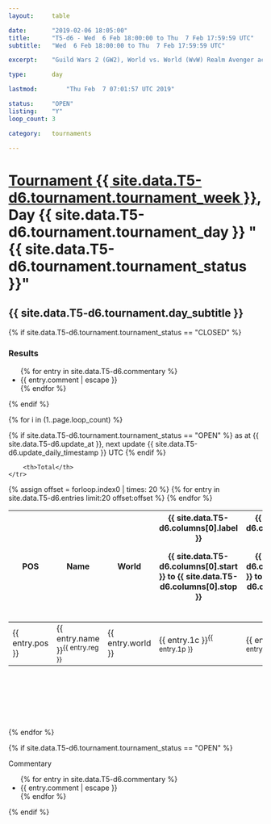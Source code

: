 ```yaml
---
layout: 	table

date: 		"2019-02-06 18:05:00"
title: 		"T5-d6 - Wed  6 Feb 18:00:00 to Thu  7 Feb 17:59:59 UTC"
subtitle: 	"Wed  6 Feb 18:00:00 to Thu  7 Feb 17:59:59 UTC"

excerpt:    "Guild Wars 2 (GW2), World vs. World (WvW) Realm Avenger achivement Tournament. \"Every Kill Counts\""

type:       day

lastmod: 		"Thu Feb  7 07:01:57 UTC 2019"

status:     "OPEN"
listing:    "Y"
loop_count: 3

category: 	tournaments

---
```

<div class="table_header">
    <h1><a href="{{ site.data.T5-d6.tournament.week_url }}">Tournament {{ site.data.T5-d6.tournament.tournament_week }}</a>, Day {{ site.data.T5-d6.tournament.tournament_day }} "{{ site.data.T5-d6.tournament.tournament_status }}"</h1>
    <h2>{{ site.data.T5-d6.tournament.day_subtitle }}</h2> 
</div>

{% if site.data.T5-d6.tournament.tournament_status == "CLOSED" %} 
<div class="commentary">
  <h3>Results</h3>
  <ul>
    {% for entry in site.data.T5-d6.commentary %}
    <li class="commentary_list">{{ entry.comment | escape }}</li>
    {% endfor %}
  </ul>
</div>
{% endif %}


{% for i in (1..page.loop_count) %}

{% if site.data.T5-d6.tournament.tournament_status == "OPEN" %} 
<span class="table_nextupdate">as at {{ site.data.T5-d6.update_at }}, next update {{ site.data.T5-d6.update_daily_timestamp }} UTC</span> 
{% endif %}

<table class="day_table">
  <colgroup>
    <col style="width:18px">
    <col style="width:55px">
    <col style="width:55px">
    <col style="width:12px">
    <col style="width:12px">
    <col style="width:12px">
    <col style="width:12px">
    <col style="width:12px">
    <col style="width:12px">
    <col style="width:12px">
    <col style="width:12px">
    <col style="width:12px">
    <col style="width:12px">
    <col style="width:12px">
    <col style="width:12px">
    <col style="width:12px">
    <col style="width:12px">
    <col style="width:12px">
    <col style="width:12px">
    <col style="width:12px">
    <col style="width:12px">
    <col style="width:12px">
    <col style="width:12px">
    <col style="width:12px">
    <col style="width:12px">
    <col style="width:12px">
    <col style="width:12px">
    <col style="width:18px">
  </colgroup>  
  <thead>
    <tr>
        <th>POS</th>
        <th class="AlignLeft">Name</th>
        <th class="AlignLeft">World</th>

<th><div class="label">{{ site.data.T5-d6.columns[0].label }}<p class="onhover">{{ site.data.T5-d6.columns[0].start }} to {{ site.data.T5-d6.columns[0].stop }}</p></div>​</th>
<th><div class="label">{{ site.data.T5-d6.columns[1].label }}<p class="onhover">{{ site.data.T5-d6.columns[1].start }} to {{ site.data.T5-d6.columns[1].stop }}</p></div>​</th>
<th><div class="label">{{ site.data.T5-d6.columns[2].label }}<p class="onhover">{{ site.data.T5-d6.columns[2].start }} to {{ site.data.T5-d6.columns[2].stop }}</p></div>​</th>
<th><div class="label">{{ site.data.T5-d6.columns[3].label }}<p class="onhover">{{ site.data.T5-d6.columns[3].start }} to {{ site.data.T5-d6.columns[3].stop }}</p></div>​</th>
<th><div class="label">{{ site.data.T5-d6.columns[4].label }}<p class="onhover">{{ site.data.T5-d6.columns[4].start }} to {{ site.data.T5-d6.columns[4].stop }}</p></div>​</th>
<th><div class="label">{{ site.data.T5-d6.columns[5].label }}<p class="onhover">{{ site.data.T5-d6.columns[5].start }} to {{ site.data.T5-d6.columns[5].stop }}</p></div>​</th>
<th><div class="label">{{ site.data.T5-d6.columns[6].label }}<p class="onhover">{{ site.data.T5-d6.columns[6].start }} to {{ site.data.T5-d6.columns[6].stop }}</p></div>​</th>
<th><div class="label">{{ site.data.T5-d6.columns[7].label }}<p class="onhover">{{ site.data.T5-d6.columns[7].start }} to {{ site.data.T5-d6.columns[7].stop }}</p></div>​</th>
<th><div class="label">{{ site.data.T5-d6.columns[8].label }}<p class="onhover">{{ site.data.T5-d6.columns[8].start }} to {{ site.data.T5-d6.columns[8].stop }}</p></div>​</th>
<th><div class="label">{{ site.data.T5-d6.columns[9].label }}<p class="onhover">{{ site.data.T5-d6.columns[9].start }} to {{ site.data.T5-d6.columns[9].stop }}</p></div>​</th>
<th><div class="label">{{ site.data.T5-d6.columns[10].label }}<p class="onhover">{{ site.data.T5-d6.columns[10].start }} to {{ site.data.T5-d6.columns[10].stop }}</p></div>​</th>

<th><div class="label">{{ site.data.T5-d6.columns[11].label }}<p class="onhover">{{ site.data.T5-d6.columns[11].start }} to {{ site.data.T5-d6.columns[11].stop }}</p></div>​</th>
<th><div class="label">{{ site.data.T5-d6.columns[12].label }}<p class="onhover">{{ site.data.T5-d6.columns[12].start }} to {{ site.data.T5-d6.columns[12].stop }}</p></div>​</th>
<th><div class="label">{{ site.data.T5-d6.columns[13].label }}<p class="onhover">{{ site.data.T5-d6.columns[13].start }} to {{ site.data.T5-d6.columns[13].stop }}</p></div>​</th>
<th><div class="label">{{ site.data.T5-d6.columns[14].label }}<p class="onhover">{{ site.data.T5-d6.columns[14].start }} to {{ site.data.T5-d6.columns[14].stop }}</p></div>​</th>
<th><div class="label">{{ site.data.T5-d6.columns[15].label }}<p class="onhover">{{ site.data.T5-d6.columns[15].start }} to {{ site.data.T5-d6.columns[15].stop }}</p></div>​</th>
<th><div class="label">{{ site.data.T5-d6.columns[16].label }}<p class="onhover">{{ site.data.T5-d6.columns[16].start }} to {{ site.data.T5-d6.columns[16].stop }}</p></div>​</th>
<th><div class="label">{{ site.data.T5-d6.columns[17].label }}<p class="onhover">{{ site.data.T5-d6.columns[17].start }} to {{ site.data.T5-d6.columns[17].stop }}</p></div>​</th>
<th><div class="label">{{ site.data.T5-d6.columns[18].label }}<p class="onhover">{{ site.data.T5-d6.columns[18].start }} to {{ site.data.T5-d6.columns[18].stop }}</p></div>​</th>
<th><div class="label">{{ site.data.T5-d6.columns[19].label }}<p class="onhover">{{ site.data.T5-d6.columns[19].start }} to {{ site.data.T5-d6.columns[19].stop }}</p></div>​</th>
<th><div class="label">{{ site.data.T5-d6.columns[20].label }}<p class="onhover">{{ site.data.T5-d6.columns[20].start }} to {{ site.data.T5-d6.columns[20].stop }}</p></div>​</th>

<th><div class="label">{{ site.data.T5-d6.columns[21].label }}<p class="onhover">{{ site.data.T5-d6.columns[21].start }} to {{ site.data.T5-d6.columns[21].stop }}</p></div>​</th>
<th><div class="label">{{ site.data.T5-d6.columns[22].label }}<p class="onhover">{{ site.data.T5-d6.columns[22].start }} to {{ site.data.T5-d6.columns[22].stop }}</p></div>​</th>
<th><div class="label">{{ site.data.T5-d6.columns[23].label }}<p class="onhover">{{ site.data.T5-d6.columns[23].start }} to {{ site.data.T5-d6.columns[23].stop }}</p></div>​</th>

        <th>Total</th>
    </tr>
  </thead>
  {% assign offset = forloop.index0 | times: 20 %}
<tbody>
{% for entry in site.data.T5-d6.entries limit:20 offset:offset %}
  <tr>
    <td class="pl{{ entry.pos }}">{{ entry.pos }}</td>
    <td class="AlignLeft">{{ entry.name }}<sup>{{ entry.reg }}</sup></td>
    <td class="AlignLeft">{{ entry.world }}</td>
    <td class="pl{{ entry.1p }}">{{ entry.1c }}<sup>{{ entry.1p }}</sup></td>
    <td class="pl{{ entry.2p }}">{{ entry.2c }}<sup>{{ entry.2p }}</sup></td>
    <td class="pl{{ entry.3p }}">{{ entry.3c }}<sup>{{ entry.3p }}</sup></td>
    <td class="pl{{ entry.4p }}">{{ entry.4c }}<sup>{{ entry.4p }}</sup></td>
    <td class="pl{{ entry.5p }}">{{ entry.5c }}<sup>{{ entry.5p }}</sup></td>
    <td class="pl{{ entry.6p }}">{{ entry.6c }}<sup>{{ entry.6p }}</sup></td>
    <td class="pl{{ entry.7p }}">{{ entry.7c }}<sup>{{ entry.7p }}</sup></td>
    <td class="pl{{ entry.8p }}">{{ entry.8c }}<sup>{{ entry.8p }}</sup></td>
    <td class="pl{{ entry.9p }}">{{ entry.9c }}<sup>{{ entry.9p }}</sup></td>
    <td class="pl{{ entry.10p }}">{{ entry.10c }}<sup>{{ entry.10p }}</sup></td>
    <td class="pl{{ entry.11p }}">{{ entry.11c }}<sup>{{ entry.11p }}</sup></td>
    <td class="pl{{ entry.12p }}">{{ entry.12c }}<sup>{{ entry.12p }}</sup></td>
    <td class="pl{{ entry.13p }}">{{ entry.13c }}<sup>{{ entry.13p }}</sup></td>
    <td class="pl{{ entry.14p }}">{{ entry.14c }}<sup>{{ entry.14p }}</sup></td>
    <td class="pl{{ entry.15p }}">{{ entry.15c }}<sup>{{ entry.15p }}</sup></td>
    <td class="pl{{ entry.16p }}">{{ entry.16c }}<sup>{{ entry.16p }}</sup></td>
    <td class="pl{{ entry.17p }}">{{ entry.17c }}<sup>{{ entry.17p }}</sup></td>
    <td class="pl{{ entry.18p }}">{{ entry.18c }}<sup>{{ entry.18p }}</sup></td>
    <td class="pl{{ entry.19p }}">{{ entry.19c }}<sup>{{ entry.19p }}</sup></td>
    <td class="pl{{ entry.20p }}">{{ entry.20c }}<sup>{{ entry.20p }}</sup></td>
    <td class="pl{{ entry.21p }}">{{ entry.21c }}<sup>{{ entry.21p }}</sup></td>
    <td class="pl{{ entry.22p }}">{{ entry.22c }}<sup>{{ entry.22p }}</sup></td>
    <td class="pl{{ entry.23p }}">{{ entry.23c }}<sup>{{ entry.23p }}</sup></td>
    <td class="pl{{ entry.24p }}">{{ entry.24c }}<sup>{{ entry.24p }}</sup></td>
    <td>{{ entry.total }}</td>
  </tr>
{% endfor %}  
</tbody>
</table>
<div class="leaderboard">
  <script async src="//pagead2.googlesyndication.com/pagead/js/adsbygoogle.js"></script>
  <!-- 728x90 -->
  <ins class="adsbygoogle"
       style="display:inline-block;width:728px;height:90px"
       data-ad-client="ca-pub-3274917281288240"
       data-ad-slot="3870538733"></ins>
  <script>
  (adsbygoogle = window.adsbygoogle || []).push({});
  </script>    
</div>
<br />
{% endfor %}

{% if site.data.T5-d6.tournament.tournament_status == "OPEN" %} 
<div class="commentary">
  <span class="commentary_title">Commentary</span>
  <ul>
    {% for entry in site.data.T5-d6.commentary %}
    <li class="commentary_list">{{ entry.comment | escape }}</li>
    {% endfor %}
  </ul>
</div>
{% endif %}


